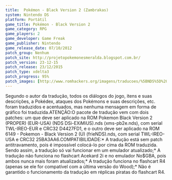 ```yaml
---
title:  Pokémon - Black Version 2 (Zambrakas)
system: Nintendo DS
platform: Portátil
game_title: Pokémon - Black Version 2
game_category: RPG
game_players: 2
game_developer: Game Freak
game_publisher: Nintendo
game_release_date: 07/10/2012
patch_group: Nenhum
patch_site: http://projetopokemonesmeralda.blogspot.com.br/
patch_version: 23-12-15
patch_release: 23/12/2015
patch_type: xdelta3 
patch_progress: 95%
patch_images: [http://www.romhackers.org/imagens/traducoes/%5BNDS%5D%20Pok%C3%A9mon%20-%20Black%20Version%202%20-%20Zambrakas%20-%201.jpg,http://www.romhackers.org/imagens/traducoes/%5BNDS%5D%20Pok%C3%A9mon%20-%20Black%20Version%202%20-%20Zambrakas%20-%202.jpg,http://www.romhackers.org/imagens/traducoes/%5BNDS%5D%20Pok%C3%A9mon%20-%20Black%20Version%202%20-%20Zambrakas%20-%203.jpg]
---
```

Segundo o autor da tradução, todos os diálogos do jogo, itens e suas descrições, a Pokédex, ataques dos Pokémons e suas descrições, etc. foram traduzidos e acentuados, mas nenhuma mensagem em forma de gráfico foi traduzida.ATENÇÃO:O pacote de tradução vem com dois patches: um que deve ser aplicado na ROM Pokemon Black Version 2 (PROPER) (EUR-USA) (NDS DSi-EXiMiUS).nds (xms-pb2e.nds), com serial TWL-IREO-EUR e CRC32 D4427FD1, e o outro deve ser aplicado na ROM 6149 - Pokemon - Black Version 2 (U) (frieNDS).nds, com serial TWL-IREO-USA e CRC32 25BA3AA6.COMPATIBILIDADE:* A tradução está sem patch antitravamento, pois é impossível colocá-lo por cima da ROM traduzida. Sendo assim, a tradução só vai funcionar em um emulador atualizado;* A tradução não funciona no flashcart Acekard 2i e no emulador No$GBA, pois ambos nunca mais foram atualizados;* A tradução funciona no flashcart R4 (apenas se ele for compatível com a última versão do Wood);* Não é garantido o funcionamento da tradução em réplicas piratas do flashcart R4.